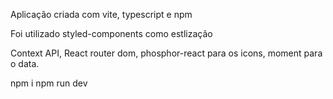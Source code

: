 Aplicação criada com vite, typescript e npm 

Foi utilizado styled-components como estlização

Context API, React router dom, phosphor-react para os icons, moment para o data.

npm i
npm run dev
